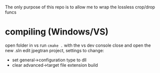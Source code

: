 The only purpose of this repo is to allow me to wrap the lossless crop/drop funcs

# compiling (Windows/VS)
open folder in vs
run `cmake .` with the vs dev console
close and open the new .sln
edit jpegtran project, settings to change:
* set general->configuration type to dll
* clear advanced->target file extension
build
